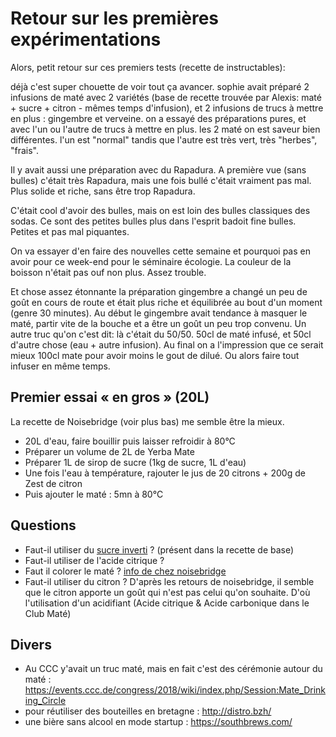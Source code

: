 # Retour sur les premières expérimentations

Alors, petit retour sur ces premiers tests (recette de instructables):

déjà c'est super chouette de voir tout ça avancer.
sophie avait préparé 2 infusions de maté avec 2 variétés (base de recette trouvée par Alexis: maté + sucre + citron - mêmes temps d'infusion), et 2 infusions de trucs à mettre en plus : gingembre et verveine.
on a essayé des préparations pures, et avec l'un ou l'autre de trucs à mettre en plus.
les 2 maté on est saveur bien différentes. l'un est "normal" tandis que l'autre est très vert, très "herbes", "frais".

Il y avait aussi une préparation avec du Rapadura. A première vue (sans bulles) c'était très Rapadura, mais une fois bullé c'était vraiment pas mal. Plus solide et riche, sans être trop Rapadura.

C'était cool d'avoir des bulles, mais on est loin des bulles classiques des sodas. Ce sont des petites bulles plus dans l'esprit badoit fine bulles. Petites et pas mal piquantes.

On va essayer d'en faire des nouvelles cette semaine et pourquoi pas en avoir pour ce week-end pour le séminaire écologie.
La couleur de la boisson n'était pas ouf non plus. Assez trouble.

Et chose assez étonnante la préparation gingembre a changé un peu de goût en cours de route et était plus riche et équilibrée au bout d'un moment (genre 30 minutes). Au début le gingembre avait tendance à masquer le maté, partir vite de la bouche et a être un goût un peu trop convenu.
Un autre truc qu'on c'est dit: là c'était du 50/50. 50cl de maté infusé, et 50cl d'autre chose (eau + autre infusion). Au final on a l'impression que ce serait mieux 100cl mate pour avoir moins le gout de dilué. Ou alors faire tout infuser en même temps.

## Premier essai « en gros » (20L)

La recette de Noisebridge (voir plus bas) me semble être la mieux.

 - 20L d'eau, faire bouillir puis laisser refroidir à 80°C
 - Préparer un volume de 2L de Yerba Mate
 - Préparer 1L de sirop de sucre (1kg de sucre, 1L d'eau) 
 - Une fois l'eau à température, rajouter le jus de 20 citrons + 200g de Zest de citron
 - Puis ajouter le maté : 5mn à 80°C

> 



## Questions

- Faut-il utiliser du [sucre inverti](https://fr.wikipedia.org/wiki/Sucre_inverti) ? (présent dans la recette de base)
- Faut-il utiliser de l'acide citrique ?
- Faut il colorer le maté ? [info de chez noisebridge](https://www.noisebridge.net/wiki/Sudo_pop#Experiment_Series_.232)
- Faut-il utiliser du citron ? D'après les retours de noisebridge, il semble que le citron apporte un goût qui n'est pas celui qu'on souhaite. D'où l'utilisation d'un acidifiant (Acide citrique & Acide carbonique dans le Club Maté)

## Divers

- Au CCC y'avait un truc maté, mais en fait c'est des cérémonie autour du maté : https://events.ccc.de/congress/2018/wiki/index.php/Session:Mate_Drinking_Circle
- pour réutiliser des bouteilles en bretagne : http://distro.bzh/
- une bière sans alcool en mode startup : https://southbrews.com/